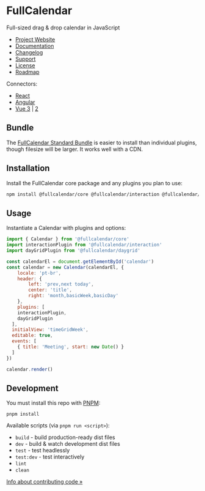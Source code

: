 
# FullCalendar

Full-sized drag & drop calendar in JavaScript

- [Project Website](https://fullcalendar.io/)
- [Documentation](https://fullcalendar.io/docs)
- [Changelog](CHANGELOG.md)
- [Support](https://fullcalendar.io/support)
- [License](LICENSE.md)
- [Roadmap](https://fullcalendar.io/roadmap)

Connectors:

- [React](https://github.com/fullcalendar/fullcalendar-react)
- [Angular](https://github.com/fullcalendar/fullcalendar-angular)
- [Vue 3](https://github.com/fullcalendar/fullcalendar-vue) |
  [2](https://github.com/fullcalendar/fullcalendar-vue2)

## Bundle

The [FullCalendar Standard Bundle](bundle) is easier to install than individual plugins, though filesize will be larger. It works well with a CDN.

## Installation

Install the FullCalendar core package and any plugins you plan to use:

```sh
npm install @fullcalendar/core @fullcalendar/interaction @fullcalendar/daygrid
```

## Usage

Instantiate a Calendar with plugins and options:

```js
import { Calendar } from '@fullcalendar/core'
import interactionPlugin from '@fullcalendar/interaction'
import dayGridPlugin from '@fullcalendar/daygrid'

const calendarEl = document.getElementById('calendar')
const calendar = new Calendar(calendarEl, {
    locale: 'pt-br',
    header: {
        left: 'prev,next today',
        center: 'title',
        right: 'month,basicWeek,basicDay'
    },
    plugins: [
    interactionPlugin,
    dayGridPlugin
  ],
  initialView: 'timeGridWeek',
  editable: true,
  events: [
    { title: 'Meeting', start: new Date() }
  ]
})

calendar.render()
```

## Development

You must install this repo with [PNPM](https://pnpm.io/):

```
pnpm install
```

Available scripts (via `pnpm run <script>`):

- `build` - build production-ready dist files
- `dev` - build & watch development dist files
- `test` - test headlessly
- `test:dev` - test interactively
- `lint`
- `clean`

[Info about contributing code &raquo;](CONTRIBUTING.md)
